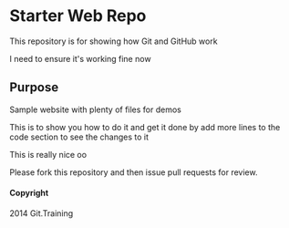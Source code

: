 # Starter Web Repo

This repository is for showing how Git and GitHub work

I need to ensure it's working fine now

## Purpose

Sample website with plenty of files for demos

This is to show you how to do it and get it done by add more lines
to the code section to see the changes to it 

This is really nice oo

Please fork this repository and then issue pull requests for review.

#### Copyright 

2014 Git.Training